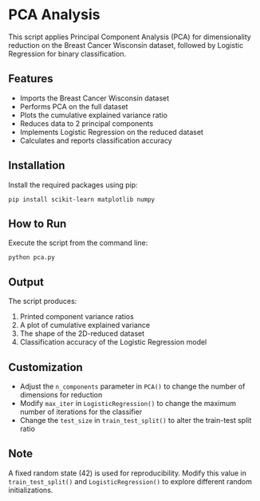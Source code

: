 # PCA Analysis

This script applies Principal Component Analysis (PCA) for dimensionality reduction on the Breast Cancer Wisconsin dataset, followed by Logistic Regression for binary classification.

## Features

- Imports the Breast Cancer Wisconsin dataset
- Performs PCA on the full dataset
- Plots the cumulative explained variance ratio
- Reduces data to 2 principal components
- Implements Logistic Regression on the reduced dataset
- Calculates and reports classification accuracy

## Installation

Install the required packages using pip:
```
pip install scikit-learn matplotlib numpy
```


## How to Run

Execute the script from the command line:

```
python pca.py
```

## Output

The script produces:
1. Printed component variance ratios
2. A plot of cumulative explained variance
3. The shape of the 2D-reduced dataset
4. Classification accuracy of the Logistic Regression model

## Customization

- Adjust the `n_components` parameter in `PCA()` to change the number of dimensions for reduction
- Modify `max_iter` in `LogisticRegression()` to change the maximum number of iterations for the classifier
- Change the `test_size` in `train_test_split()` to alter the train-test split ratio

## Note

A fixed random state (42) is used for reproducibility. Modify this value in `train_test_split()` and `LogisticRegression()` to explore different random initializations.

